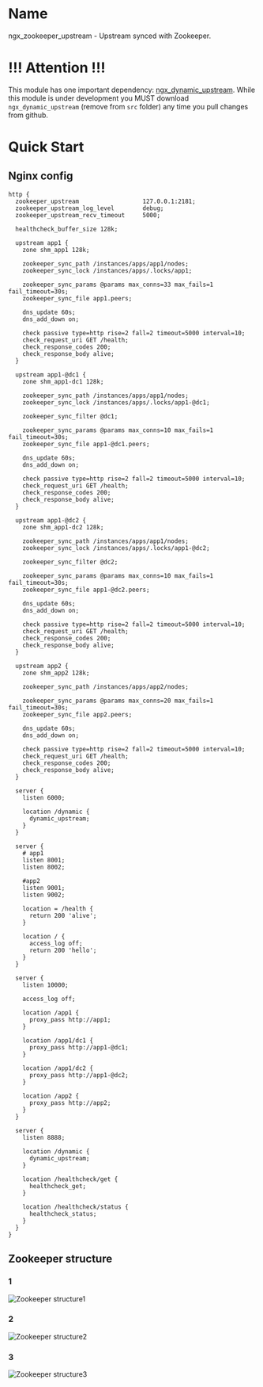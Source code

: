 Name
====

ngx_zookeeper_upstream - Upstream synced with Zookeeper.

# !!! Attention !!!
This module has one important dependency: [ngx_dynamic_upstream](https://github.com/ZigzagAK/ngx_dynamic_upstream).
While this module is under development you MUST download `ngx_dynamic_upstream` (remove from `src` folder) any time you pull changes from github.

# Quick Start

## Nginx config

```nginx
http {
  zookeeper_upstream                  127.0.0.1:2181;
  zookeeper_upstream_log_level        debug;
  zookeeper_upstream_recv_timeout     5000;

  healthcheck_buffer_size 128k;

  upstream app1 {
    zone shm_app1 128k;

    zookeeper_sync_path /instances/apps/app1/nodes;
    zookeeper_sync_lock /instances/apps/.locks/app1;

    zookeeper_sync_params @params max_conns=33 max_fails=1 fail_timeout=30s;
    zookeeper_sync_file app1.peers;

    dns_update 60s;
    dns_add_down on;

    check passive type=http rise=2 fall=2 timeout=5000 interval=10;
    check_request_uri GET /health;
    check_response_codes 200;
    check_response_body alive;
  }

  upstream app1-@dc1 {
    zone shm_app1-dc1 128k;

    zookeeper_sync_path /instances/apps/app1/nodes;
    zookeeper_sync_lock /instances/apps/.locks/app1-@dc1;

    zookeeper_sync_filter @dc1;

    zookeeper_sync_params @params max_conns=10 max_fails=1 fail_timeout=30s;
    zookeeper_sync_file app1-@dc1.peers;

    dns_update 60s;
    dns_add_down on;

    check passive type=http rise=2 fall=2 timeout=5000 interval=10;
    check_request_uri GET /health;
    check_response_codes 200;
    check_response_body alive;
  }

  upstream app1-@dc2 {
    zone shm_app1-dc2 128k;

    zookeeper_sync_path /instances/apps/app1/nodes;
    zookeeper_sync_lock /instances/apps/.locks/app1-@dc2;

    zookeeper_sync_filter @dc2;

    zookeeper_sync_params @params max_conns=10 max_fails=1 fail_timeout=30s;
    zookeeper_sync_file app1-@dc2.peers;

    dns_update 60s;
    dns_add_down on;

    check passive type=http rise=2 fall=2 timeout=5000 interval=10;
    check_request_uri GET /health;
    check_response_codes 200;
    check_response_body alive;
  }

  upstream app2 {
    zone shm_app2 128k;

    zookeeper_sync_path /instances/apps/app2/nodes;

    zookeeper_sync_params @params max_conns=20 max_fails=1 fail_timeout=30s;
    zookeeper_sync_file app2.peers;

    dns_update 60s;
    dns_add_down on;

    check passive type=http rise=2 fall=2 timeout=5000 interval=10;
    check_request_uri GET /health;
    check_response_codes 200;
    check_response_body alive;
  }

  server {
    listen 6000;

    location /dynamic {
      dynamic_upstream;
    }
  }

  server {
    # app1
    listen 8001;
    listen 8002;

    #app2
    listen 9001;
    listen 9002;

    location = /health {
      return 200 'alive';
    }

    location / {
      access_log off;
      return 200 'hello';
    }
  }

  server {
    listen 10000;

    access_log off;

    location /app1 {
      proxy_pass http://app1;
    }

    location /app1/dc1 {
      proxy_pass http://app1-@dc1;
    }

    location /app1/dc2 {
      proxy_pass http://app1-@dc2;
    }

    location /app2 {
      proxy_pass http://app2;
    }
  }

  server {
    listen 8888;

    location /dynamic {
      dynamic_upstream;
    }

    location /healthcheck/get {
      healthcheck_get;
    }

    location /healthcheck/status {
      healthcheck_status;
    }
  }
}
````

## Zookeeper structure

### 1
![Zookeeper structure1](zoo1.png)

### 2
![Zookeeper structure2](zoo2.png)

### 3
![Zookeeper structure3](zoo3.png)
